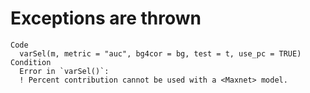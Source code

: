 # Exceptions are thrown

    Code
      varSel(m, metric = "auc", bg4cor = bg, test = t, use_pc = TRUE)
    Condition
      Error in `varSel()`:
      ! Percent contribution cannot be used with a <Maxnet> model.

